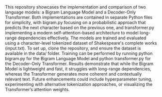 This repository showcases the implementation and comparison of two language models: a Bigram Language Model and a Decoder-Only Transformer. Both implementations are contained in separate Python files for simplicity, with bigram.py focusing on a probabilistic approach that predicts the next character based on the previous one, and transformer.py implementing a modern self-attention-based architecture to model long-range dependencies effectively. The models are trained and evaluated using a character-level tokenized dataset of Shakespeare's complete works (input.txt). To set up, clone the repository, and ensure the dataset is available in the data/ folder. Training can be performed by running python bigram.py for the Bigram Language Model and python transformer.py for the Decoder-Only Transformer. Results demonstrate that while the Bigram Model is lightweight and fast, it struggles with long-range dependencies, whereas the Transformer generates more coherent and contextually relevant text. Future enhancements could include hyperparameter tuning, experimenting with alternative tokenization approaches, or visualizing the Transformer’s attention weights. 
